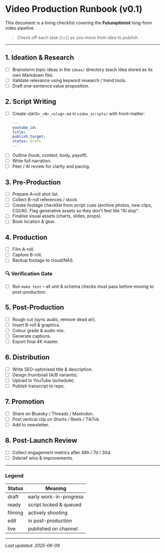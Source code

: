 # Video Production Runbook (v0.1)

This document is a living checklist covering the **Futuroptimist** long-form video pipeline.

> Check off each task (`[x]`) as you move from _idea_ to _publish_.

---

## 1. Ideation & Research

- [ ] Brainstorm topic ideas in the `ideas/` directory (each idea stored as its own Markdown file).
- [ ] Validate relevance using keyword research / trend tools.
- [ ] Draft one-sentence value proposition.

## 2. Script Writing

- [ ] Create `<DATE>_<N>_<slug>.md` in `video_scripts/` with front-matter:
  ```yaml
  ---
  youtube_id:
  title:
  publish_target:
  status: draft
  ---
  ```
- [ ] Outline (hook, context, body, payoff).
- [ ] Write full narration.
- [ ] Peer / AI review for clarity and pacing.

## 3. Pre-Production

- [ ] Prepare A-roll shot list.
- [ ] Collect B-roll references / stock.
- [ ] Create footage checklist from script cues (archive photos, new clips, CGI/AI). Flag generative assets so they don't feel like "AI slop".
- [ ] Finalise visual assets (charts, slides, props).
- [ ] Book location & gear.

## 4. Production

- [ ] Film A-roll.
- [ ] Capture B-roll.
- [ ] Backup footage to cloud/NAS.

### 🔍 Verification Gate
- [ ] Run `make test` – all unit & schema checks must pass before moving to post-production.

## 5. Post-Production

- [ ] Rough cut (sync audio, remove dead air).
- [ ] Insert B-roll & graphics.
- [ ] Colour grade & audio mix.
- [ ] Generate captions.
- [ ] Export final 4K master.

## 6. Distribution

- [ ] Write SEO-optimised title & description.
- [ ] Design thumbnail (A/B variants).
- [ ] Upload to YouTube (schedule).
- [ ] Publish transcript to repo.

## 7. Promotion

- [ ] Share on Bluesky / Threads / Mastodon.
- [ ] Post vertical clip on Shorts / Reels / TikTok.
- [ ] Add to newsletter.

## 8. Post-Launch Review

- [ ] Collect engagement metrics after 48h / 7d / 30d.
- [ ] Debrief wins & improvements.

---

### Legend

| Status | Meaning |
| ------ | ------- |
| draft  | early work-in-progress |
| ready  | script locked & queued |
| filming| actively shooting |
| edit   | in post-production |
| live   | published on channel |

---

_Last updated: 2025-06-09_
